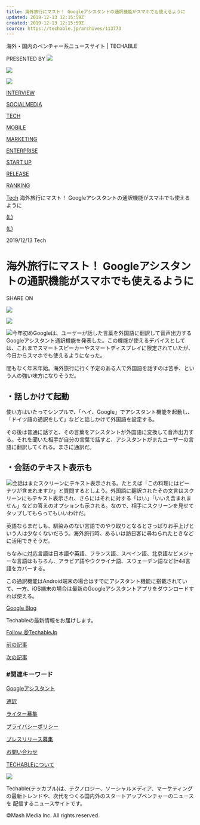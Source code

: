 ```yaml
---
title: 海外旅行にマスト！ Googleアシスタントの通訳機能がスマホでも使えるように
updated: 2019-12-13 12:15:59Z
created: 2019-12-13 12:15:59Z
source: https://techable.jp/archives/113773
---
```


海外・国内のベンチャー系ニュースサイト | TECHABLE

PRESENTED BY [![](https://techable.jp/wp-content/themes/Techable/assets/images/logo-mashmedia.png)](http://mashmedia.co.jp/)

 [![](https://techable.jp/wp-content/themes/Techable/assets/images/logo-grd.svg)](https://techable.jp)

 [![](https://techable.jp/wp-content/themes/Techable/assets/images/logo-grd.svg)](https://techable.jp)

[INTERVIEW](https://techable.jp/archives/tag/%E3%82%A4%E3%83%B3%E3%82%BF%E3%83%93%E3%83%A5%E3%83%BC)

[SOCIALMEDIA](https://techable.jp/archives/category/social-media)

[TECH](https://techable.jp/archives/category/tech)

[MOBILE](https://techable.jp/archives/category/mobile)

[MARKETING](https://techable.jp/archives/category/marketing)

[ENTERPRISE](https://techable.jp/archives/category/enterprise)

[START UP](https://techable.jp/archives/category/start-up)

[RELEASE](https://techable.jp/archives/category/release/)

[RANKING](https://techable.jp/ranking)

 [Tech](https://techable.jp/archives/category/tech)  海外旅行にマスト！ Googleアシスタントの通訳機能がスマホでも使えるように

 [(L)](http://www.facebook.com/sharer.php?u=https://techable.jp/archives/113773)

 [(L)](http://b.hatena.ne.jp/add?url=https://techable.jp/archives/113773)

2019/12/13
Tech

# 海外旅行にマスト！ Googleアシスタントの通訳機能がスマホでも使えるように

SHARE ON

 [![](https://b.st-hatena.com/images/entry-button/button-only@2x.png)](http://b.hatena.ne.jp/entry/https://techable.jp/archives/113773)

 ![](https://techable.jp/wp-content/uploads/2019/12/fullsizeoutput_7788-768x576.jpeg)

 [![](https://techable.jp/wp-content/uploads/2019/12/fullsizeoutput_7786-300x225.jpeg)](https://techable.jp/wp-content/uploads/2019/12/fullsizeoutput_7786-e1576186310830.jpeg)今年初めGoogleは、ユーザーが話した言葉を外国語に翻訳して音声出力するGoogleアシスタント通訳機能を発表した。この機能が使えるデバイスとしては、これまでスマートスピーカーやスマートディスプレイに限定されていたが、今日からスマホでも使えるようになった。

間もなく年末年始。海外旅行に行く予定のある人で外国語を話すのは苦手、という人の強い味方になりそうだ。

## ・話しかけて起動

使い方はいたってシンプルで、「ヘイ、Google」でアシスタント機能を起動し、「ドイツ語の通訳をして」などと話しかけて外国語を設定する。

その後は普通に話すと、その言葉をアシスタントが外国語に変換して音声出力する。それを聞いた相手が自分の言葉で話すと、アシスタントがまたユーザーの言語に翻訳してくれる。まさに通訳だ。

## ・会話のテキスト表示も

[![](https://techable.jp/wp-content/uploads/2019/12/fullsizeoutput_7784-300x225.jpeg)](https://techable.jp/wp-content/uploads/2019/12/fullsizeoutput_7784-e1576186334560.jpeg)会話はまたスクリーンにテキスト表示される。たとえば「この料理にはピーナツが含まれますか」と質問するとしよう。外国語に翻訳されたその文言はスクリーンにもテキスト表示され、さらにはそれに対する「はい」「いいえ含まれません」などの答えのオプションも示される。なので、相手にスクリーンを見せてタップしてもらってもいいわけだ。

英語ならまだしも、馴染みのない言語でのやり取りとなるとさっぱりお手上げという人は少なくないだろう。海外旅行時、あるいは訪日客に尋ねられたときなどに活用できそうだ。

ちなみに対応言語は日本語や英語、フランス語、スペイン語、北京語などメジャーな言語はもちろん、アラビア語やウクライナ語、スウェーデン語など計44言語をカバーする。

この通訳機能はAndroid端末の場合はすでにアシスタント機能に搭載されていて、一方、iOS端末の場合は最新のGoogleアシスタントアプリをダウンロードすれば使える。

[Google Blog](https://www.blog.google/products/assistant/interpreter-mode-brings-real-time-translation-your-phone/)

Techableの最新情報をお届けします。

 [Follow @TechableJp](https://twitter.com/TechableJp)

 [前の記事](https://techable.jp/archives/113705)

 [次の記事](https://techable.jp/archives/113779)

### #関連キーワード

 [Googleアシスタント](https://techable.jp/archives/tag/google%e3%82%a2%e3%82%b7%e3%82%b9%e3%82%bf%e3%83%b3%e3%83%88)

 [通訳](https://techable.jp/archives/tag/%e9%80%9a%e8%a8%b3)

[ライター募集](https://techable.jp/contact)

[プライバシーポリシー](https://techable.jp/privacy)

[プレスリリース募集](https://techable.jp/contact)

[お問い合わせ](https://techable.jp/contact)

[TECHABLEについて](https://techable.jp/corporate)

 [![](https://techable.jp/wp-content/themes/Techable/assets/images/logo-k.svg)](https://techable.jp)

Techable(テッカブル)は、テクノロジー、ソーシャルメディア、マーケティングの最新トレンドや、次代をつくる国内外のスタートアップベンチャーのニュースを 配信するニュースサイトです。

©Mash Media Inc. All rights reserved.